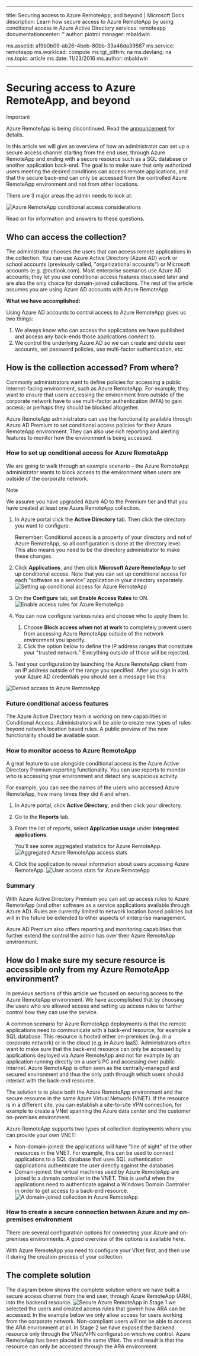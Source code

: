 
---
title: Securing access to Azure RemoteApp, and beyond | Microsoft Docs
description: Learn how secure access to Azure RemoteApp by using conditional access in Azure Active Directory
services: remoteapp
documentationcenter: ''
author: piotrci
manager: mbaldwin

ms.assetid: a19b0b09-ab26-4beb-80bb-33a46da39887
ms.service: remoteapp
ms.workload: compute
ms.tgt_pltfrm: na
ms.devlang: na
ms.topic: article
ms.date: 11/23/2016
ms.author: mbaldwin

---
# Securing access to Azure RemoteApp, and beyond
> [!IMPORTANT]
> Azure RemoteApp is being discontinued. Read the [announcement](https://go.microsoft.com/fwlink/?linkid=821148) for details.
> 
> 

In this article we will give an overview of how an administrator can set up a secure access channel starting from the end user, through Azure RemoteApp and ending with a secure resource such as a SQL database or another application back-end. The goal is to make sure that only authorized users meeting the desired conditions can access remote applications, and that the secure back-end can only be accessed from the controlled Azure RemoteApp environment and not from other locations.

There are 3 major areas the admin needs to look at:

![Azure RemoteApp conditional access considerations](./media/remoteapp-secureaccess/ra-conditionalenvironment.png)

Read on for information and answers to these questions.

## Who can access the collection?
The administrator chooses the users that can access remote applications in the collection. You can use Azure Active Directory (Azure AD) work or school accounts (previously called, "organizational accounts") or Microsoft accounts (e.g. @outlook.com). Most enterprise scenarios use Azure AD accounts; they let you use conditional access features discussed later and are also the only choice for domain-joined collections. The rest of the article assumes you are using Azure AD accounts with Azure RemoteApp.

**What we have accomplished:**

Using Azure AD accounts to control access to Azure RemoteApp gives us two things:

1. We always know who can access the applications we have published and access any back-ends those applications connect to.
2. We control the underlying Azure AD so we can create and delete user accounts, set password policies, use multi-factor authentication, etc. 

## How is the collection accessed? From where?
Commonly administrators want to define policies for accessing a public Internet-facing environment, such as Azure RemoteApp. For example, they want to ensure that users accessing the environment from outside of the corporate network have to use multi-factor authentication (MFA) to gain access; or perhaps they should be blocked altogether.

Azure RemoteApp administrators can use the functionality available through Azure AD Premium to set conditional access policies for their Azure RemoteApp environment. They can also use rich reporting and alerting features to monitor how the environment is being accessed.

### How to set up conditional access for Azure RemoteApp
We are going to walk through an example scenario – the Azure RemoteApp administrator wants to block access to the environment when users are outside of the corporate network.

> [!NOTE]
> We assume you have upgraded Azure AD to the Premium tier and that you have created at least one Azure RemoteApp collection.
> 
> 

1. In Azure portal click the **Active Directory** tab. Then click the directory you want to configure.
   
   Remember: Conditional access is a property of your directory and not of Azure RemoteApp, so all configuration is done at the directory level. This also means you need to be the directory administrator to make these changes.
2. Click **Applications**, and then click **Microsoft Azure RemoteApp** to set up conditional access. Note that you can set up conditional access for each "software as a service" application in your directory separately.
   ![Setting up conditional access for Azure RemoteApp](./media/remoteapp-secureaccess/ra-conditionalaccessscreen.png)
3. On the **Configure** tab, set **Enable Access Rules** to ON.
   ![Enable access rules for Azure RemoteApp](./media/remoteapp-secureaccess/ra-enableaccessrules.png)
4. You can now configure various rules and choose who to apply them to:
   
   1. Choose **Block access when not at work** to completely prevent users from accessing Azure RemoteApp outside of the network environment you specify.
   2. Click the option below to define the IP address ranges that constitute your "trusted network." Everything outside of those will be rejected.
5. Test your configuration by launching the Azure RemoteApp client from an IP address outside of the range you specified. After you sign in with your Azure AD credentials you should see a message like this:

![Denied access to Azure RemoteApp](./media/remoteapp-secureaccess/ra-accessdenied.png)

### Future conditional access features
The Azure Active Directory team is working on new capabilities in Conditional Access. Administrators will be able to create new types of rules beyond network location based rules. A public preview of the new functionality should be available soon.

### How to monitor access to Azure RemoteApp
A great feature to use alongside conditional access is the Azure Active Directory Premium reporting functionality. You can use reports to monitor who is accessing your environment and detect any suspicious activity.

For example, you can see the names of the users who accessed Azure RemoteApp, how many times they did it and when.

1. In Azure portal, click **Active Directory**, and then click your directory.
2. Go to the **Reports** tab.
3. From the list of reports, select **Application usage** under **Integrated applications**.
   
   You'll see some aggregated statistics for Azure RemoteApp. 
   ![Aggregated Azure RemoteApp access stats](./media/remoteapp-secureaccess/ra-accessstats.png)
4. Click the application to reveal information about users accessing Azure RemoteApp.
   ![User access stats for Azure RemoteApp](./media/remoteapp-secureaccess/ra-userstats.png)

### Summary
With Azure Active Directory Premium you can set up access rules to Azure RemoteApp (and other software as a service applications available through Azure AD). Rules are currently limited to network location based policies but will in the future be extended to other aspects of enterprise management.

Azure AD Premium also offers reporting and monitoring capabilities that further extend the control the admin has over their Azure RemoteApp environment.

## How do I make sure my secure resource is accessible only from my Azure RemoteApp environment?
In previous sections of this article we focused on securing access to the Azure RemoteApp environment. We have accomplished that by choosing the users who are allowed access and setting up access rules to further control how they can use the service.

A common scenario for Azure RemoteApp deployments is that the remote applications need to communicate with a back-end resource, for example a SQL database. This resource is hosted either on-premises (e.g. in a corporate network) or in the cloud (e.g. in Azure IaaS). Administrators often want to make sure that the back-end resource can only be accessed by applications deployed via Azure RemoteApp and not for example by an application running directly on a user’s PC and accessing over public Internet. Azure RemoteApp is often seen as the centrally-managed and secured environment and thus the only path through which users should interact with the back-end resource.

The solution is to place both the Azure RemoteApp environment and the secure resource in the same Azure Virtual Network (VNET). If the resource is in a different site, you can establish a site-to-site VPN connection, for example to create a VNet spanning the Azure data center and the customer on-premises environment.

Azure RemoteApp supports two types of collection deployments where you can provide your own VNET:

* Non-domain-joined: the applications will have "line of sight" of the other resources in the VNET. For example, this can be used to connect applications to a SQL database that uses SQL authentication (applications authenticate the user directly against the database)
* Domain-joined: the virtual machines used by Azure RemoteApp are joined to a domain controller in the VNET. This is useful when the applications need to authenticate against a Windows Domain Controller in order to get access to a back-end resource.
  ![A domain-joined collection in Azure RemoteApp](./media/remoteapp-secureaccess/ra-domainjoined.png)

### How to create a secure connection between Azure and my on-premises environment
There are several configuration options for connecting your Azure and on-premises environments. A good overview of the options is available here.

With Azure RemoteApp you need to configure your VNet first, and then use it during the creation process of your collection. 

## The complete solution
The diagram below shows the complete solution where we have built a secure access channel from the end user, through Azure RemoteApp (ARA), into the backend resource.
![Secure Azure RemoteApp](./media/remoteapp-secureaccess/ra-secureoverview.png)
In Stage 1 we selected the users and created access rules that govern how ARA can be accessed. In the example below we only allow access for users working from the corporate network. Non-compliant users will not be able to access the ARA environment at all.
In Stage 2 we have exposed the backend resource only through the VNet/VPN configuration which we control. Azure RemoteApp has been placed in the same VNet. The end result is that the resource can only be accessed through the ARA environment.


